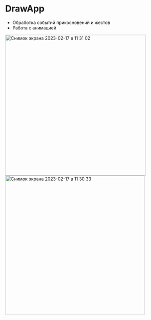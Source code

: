 # DrawApp

- Обработка событий прикосновений и жестов
- Работа с анимацией


<img width="451" alt="Снимок экрана 2023-02-17 в 11 31 02" src="https://user-images.githubusercontent.com/106964404/219559715-6ee26f5a-5695-487b-9244-880cdeb53ee6.png">
<img width="447" alt="Снимок экрана 2023-02-17 в 11 30 33" src="https://user-images.githubusercontent.com/106964404/219559729-b7e06da6-8010-43ba-a568-50a0a374c8cc.png">
